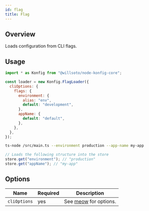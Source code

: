 ```yaml
---
id: flag
title: Flag
---
```


## Overview

Loads configuration from CLI flags.

## Usage

```javascript title="/src/main.ts"
import * as Konfig from "@willsoto/node-konfig-core";

const loader = new Konfig.FlagLoader({
  cliOptions: {
    flags: {
      environment: {
        alias: "env",
        default: "development",
      },
      appName: {
        default: "default",
      },
    },
  },
});
```

```bash
ts-node /src/main.ts --environment production --app-name my-app
```

```javascript
// Loads the following structure into the store
store.get("environment"); // "production"
store.get("appName"); // "my-app"
```

## Options

| Name         | Required | Description                                                   |
| ------------ | -------- | ------------------------------------------------------------- |
| `cliOptions` | yes      | See [meow](https://github.com/sindresorhus/meow) for options. |
